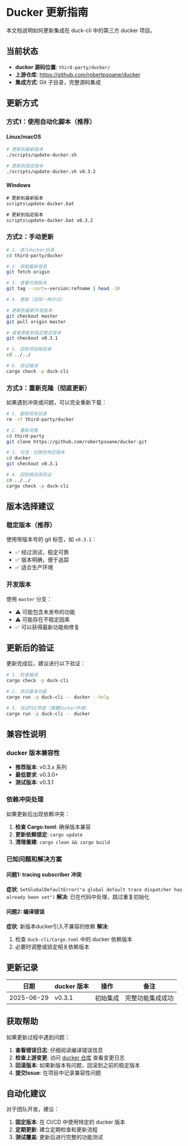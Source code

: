 # Ducker 更新指南

本文档说明如何更新集成在 duck-cli 中的第三方 ducker 项目。

## 当前状态

- **ducker 源码位置**: `third-party/ducker/`
- **上游仓库**: https://github.com/robertpsoane/ducker
- **集成方式**: Git 子目录，完整源码集成

## 更新方式

### 方式1：使用自动化脚本（推荐）

#### Linux/macOS
```bash
# 更新到最新版本
./scripts/update-ducker.sh

# 更新到指定版本
./scripts/update-ducker.sh v0.3.2
```

#### Windows
```cmd
# 更新到最新版本
scripts\update-ducker.bat

# 更新到指定版本
scripts\update-ducker.bat v0.3.2
```

### 方式2：手动更新

```bash
# 1. 进入ducker目录
cd third-party/ducker

# 2. 获取最新信息
git fetch origin

# 3. 查看可用版本
git tag --sort=-version:refname | head -10

# 4. 更新（选择一种方式）

# 更新到最新开发版本
git checkout master
git pull origin master

# 或者更新到指定稳定版本
git checkout v0.3.1

# 5. 回到项目根目录
cd ../../

# 6. 验证编译
cargo check -p duck-cli
```

### 方式3：重新克隆（彻底更新）

如果遇到冲突或问题，可以完全重新下载：

```bash
# 1. 删除现有目录
rm -rf third-party/ducker

# 2. 重新克隆
cd third-party
git clone https://github.com/robertpsoane/ducker.git

# 3. 可选：切换到特定版本
cd ducker
git checkout v0.3.1

# 4. 回到根目录验证
cd ../../
cargo check -p duck-cli
```

## 版本选择建议

### 稳定版本（推荐）
使用带版本号的 git 标签，如 `v0.3.1`：
- ✅ 经过测试，稳定可靠
- ✅ 版本明确，便于追踪
- ✅ 适合生产环境

### 开发版本
使用 `master` 分支：
- ⚠️ 可能包含未发布的功能
- ⚠️ 可能存在不稳定因素
- ✅ 可以获得最新功能和修复

## 更新后的验证

更新完成后，建议进行以下验证：

```bash
# 1. 检查编译
cargo check -p duck-cli

# 2. 测试基本功能
cargo run -p duck-cli -- ducker --help

# 3. 测试TUI界面（需要Docker环境）
cargo run -p duck-cli -- ducker
```

## 兼容性说明

### ducker 版本兼容性
- **推荐版本**: v0.3.x 系列
- **最低要求**: v0.3.0+
- **测试版本**: v0.3.1

### 依赖冲突处理
如果更新后出现依赖冲突：

1. **检查 Cargo.toml**: 确保版本兼容
2. **更新依赖锁定**: `cargo update`
3. **清理重建**: `cargo clean && cargo build`

### 已知问题和解决方案

#### 问题1: tracing subscriber 冲突
**症状**: `SetGlobalDefaultError("a global default trace dispatcher has already been set")`
**解决**: 已在代码中处理，跳过重复初始化

#### 问题2: 编译错误
**症状**: 新版本ducker引入不兼容的依赖
**解决**: 
1. 检查 `duck-cli/Cargo.toml` 中的 ducker 依赖版本
2. 必要时调整或锁定相关依赖版本

## 更新记录

| 日期 | ducker 版本 | 操作 | 备注 |
|------|-------------|------|------|
| 2025-06-29 | v0.3.1 | 初始集成 | 完整功能集成成功 |

## 获取帮助

如果更新过程中遇到问题：

1. **查看错误日志**: 仔细阅读编译错误信息
2. **检查上游变更**: 访问 [ducker 仓库](https://github.com/robertpsoane/ducker) 查看变更日志
3. **回滚版本**: 如果新版本有问题，回滚到之前的稳定版本
4. **提交Issue**: 在项目中记录兼容性问题

## 自动化建议

对于团队开发，建议：

1. **固定版本**: 在 CI/CD 中使用特定的 ducker 版本
2. **定期更新**: 建立定期检查和更新流程
3. **测试覆盖**: 更新后进行完整的功能测试 
